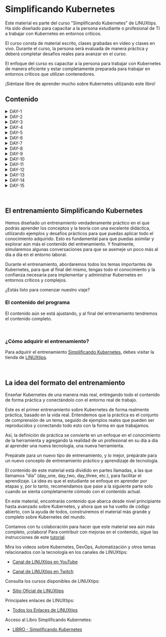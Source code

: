 # Simplificando Kubernetes

Este material es parte del curso "Simplificando Kubernetes" de LINUXtips. Ha sido diseñado para capacitar a la persona estudiante o profesional de TI a trabajar con Kubernetes en entornos críticos.

El curso consta de material escrito, clases grabadas en vídeo y clases en vivo. Durante el curso, la persona será evaluada de manera práctica y deberá completar desafíos reales para avanzar en el curso.

El enfoque del curso es capacitar a la persona para trabajar con Kubernetes de manera eficiente y estar completamente preparada para trabajar en entornos críticos que utilizan contenedores.

¡Siéntase libre de aprender mucho sobre Kubernetes utilizando este libro!

## Contenido

<details>
<summary>DAY-1</summary>

- [Simplificando Kubernetes](day-1/README.md#simplificando-kubernetes)
  - [Día 1](day-1/README.md##día-1)
    - [Contenido del Día 1](day-1/README.md#contenido-del-día-1)
    - [¿Qué vamos a ver hoy?](day-1/README.md#qué-vamos-a-ver-hoy)
    - [Início de la clase Día 1](day-1/README.md#início-de-la-clase-día-1)
    - [¿Cual distribución GNU/Linux debo utilizar?](day-1/README.md#cual-distribución-gnulinux-debo-utilizar)
    - [Algunos sitios web que debemos visitar](day-1/README.md#algunos-sitios-web-que-debemos-visitar)
    - [El Container Engine](day-1/README.md#el-container-engine)
      - [OCI - Open Container Initiative](day-1/README.md#oci---open-container-initiative)
      - [El Container Runtime](day-1/README.md#el-container-runtime)
    - [¿Qué es Kubernetes?](day-1/README.md#qué-es-kubernetes)
    - [Arquitectura de k8s](day-1/README.md#arquitectura-de-k8s)
    - [Puertos de los que debemos preocuparnos](day-1/README.md#puertos-de-los-que-debemos-preocuparnos)
      - [CONTROL PLANE](day-1/README.md#control-plane)
    - [Conceptos clave de k8s](day-1/README.md#conceptos-clave-de-k8s)
    - [Instalación y personalización de Kubectl](day-1/README.md#instalación-y-personalización-de-kubectl)
      - [Instalación de Kubectl en GNU/Linux](day-1/README.md#instalación-de-kubectl-en-gnulinux)
      - [Instalación de Kubectl en macOS](day-1/README.md#instalación-de-kubectl-en-macos)
      - [Instalación de Kubectl en Windows](day-1/README.md#instalación-de-kubectl-en-windows)
    - [Personalización de kubectl](day-1/README.md#personalización-de-kubectl)
      - [Auto-completado](day-1/README.md#auto-completado)
      - [Creando un alias para kubectl](day-1/README.md#creando-un-alias-para-kubectl)
    - [Creando un clúster Kubernetes](day-1/README.md#creando-un-clúster-kubernetes)
    - [Creando el clúster en tu máquina local](day-1/README.md#creando-el-clúster-en-tu-máquina-local)
      - [Minikube](day-1/README.md#minikube)
        - [Requisitos básicos](day-1/README.md#requisitos-básicos)
        - [Instalación de Minikube en GNU/Linux](day-1/README.md#instalación-de-minikube-en-gnulinux)
        - [Instalación de Minikube en MacOS](day-1/README.md#instalación-de-minikube-en-macos)
        - [Instalación de Minikube en Microsoft Windows](day-1/README.md#instalación-de-minikube-en-microsoft-windows)
        - [Iniciando, deteniendo y eliminando Minikube](day-1/README.md#iniciando-deteniendo-y-eliminando-minikube)
        - [Bien, ¿cómo puedo saber si todo está funcionando correctamente?](day-1/README.md#bien-cómo-puedo-saber-si-todo-está-funcionando-correctamente)
        - [Ver detalles sobre el clúster](day-1/README.md#ver-detalles-sobre-el-clúster)
        - [Descubriendo la dirección de Minikube](day-1/README.md#descubriendo-la-dirección-de-minikube)
        - [Accediendo a la máquina de Minikube a través de SSH](day-1/README.md#accediendo-a-la-máquina-de-minikube-a-través-de-ssh)
        - [Panel de control de Minikube](day-1/README.md#panel-de-control-de-minikube)
        - [Logs de Minikube](day-1/README.md#logs-de-minikube)
        - [Eliminar el clúster](day-1/README.md#eliminar-el-clúster)
      - [Kind](day-1/README.md#kind)
        - [Instalación en GNU/Linux](day-1/README.md#instalación-en-gnulinux)
        - [Instalación en MacOS](day-1/README.md#instalación-en-macos)
        - [Instalación en Windows](day-1/README.md#instalación-en-windows)
          - [Instalación en Windows via Chocolatey](day-1/README.md#instalación-en-windows-via-chocolatey)
        - [Creando un clúster con Kind](day-1/README.md#creando-un-clúster-con-kind)
        - [Creando un clúster con múltiples nodos locales usando Kind](day-1/README.md#creando-un-clúster-con-múltiples-nodos-locales-usando-kind)
    - [Primeros pasos en k8s](day-1/README.md#primeros-pasos-en-k8s)
      - [Verificación de namespaces y pods](day-1/README.md#verificación-de-namespaces-y-pods)
        - [Ejecutando nuestro primer pod en k8s](day-1/README.md#ejecutando-nuestro-primer-pod-en-k8s)
        - [Ejecutando nuestro primer pod en k8s](day-1/README.md#ejecutando-nuestro-primer-pod-en-k8s-1)
      - [Exponiendo el pod y creando un Service](day-1/README.md#exponiendo-el-pod-y-creando-un-service)
      - [Limpiando todo y yendo a casa](day-1/README.md#limpiando-todo-y-yendo-a-casa)

</details>

<details>
<summary>DAY-2</summary>

- [Simplificando Kubernetes](day-2/README.md#simplificando-kubernetes)
  - [Día 2](day-2/README.md#día-2)
    - [Contenido del Día 2](day-2/README.md#contenido-del-día-2)
    - [Ínicio de la clase Día 2](day-2/README.md#ínicio-de-la-clase-día-2)
    - [¿Qué vamos a ver hoy?](day-2/README.md#qué-vamos-a-ver-hoy)
    - [¿Qué es un Pod?](day-2/README.md#qué-es-un-pod)
      - [Creando un Pod](day-2/README.md#creando-un-pod)
      - [Visualización de detalles sobre los Pods](day-2/README.md#visualización-de-detalles-sobre-los-pods)
      - [Eliminando un Pod](day-2/README.md#eliminando-un-pod)
      - [Creando un Pod mediante un archivo YAML](day-2/README.md#creando-un-pod-mediante-un-archivo-yaml)
      - [Visualizando los registros (logs) del Pod](day-2/README.md#visualizando-los-registros-logs-del-pod)
      - [Creando un Pod con múltiples contenedores](day-2/README.md#creando-un-pod-con-múltiples-contenedores)
    - [Los comandos `attach` y `exec`](day-2/README.md#los-comandos-attach-y-exec)
    - [Creando un contenedor con límites de memoria y CPU](day-2/README.md#creando-un-contenedor-con-límites-de-memoria-y-cpu)
    - [Agregando un volumen EmptyDir al Pod](day-2/README.md#agregando-un-volumen-emptydir-al-pod)

</details>

<details>
<summary>DAY-3</summary>

- [Simplificando Kubernetes](day-3/README.md#simplificando-kubernetes)
  - [Día 3](day-3/README.md#día-3)
    - [Contenido del Día 3](day-3/README.md#contenido-del-día-3)
    - [Inicio de la Lección del Día 3](day-3/README.md#inicio-de-la-lección-del-día-3)
    - [¿Qué veremos hoy?](day-3/README.md#qué-veremos-hoy)
    - [¿Qué es un Deployment?](day-3/README.md#qué-es-un-deployment)
      - [Cómo crear un Deployment](day-3/README.md#cómo-crear-un-deployment)
      - [¿Qué significa cada parte del archivo?](day-3/README.md#qué-significa-cada-parte-del-archivo)
      - [¿Cómo aplicar el Deployment?](day-3/README.md#cómo-aplicar-el-deployment)
      - [¿Cómo verificar si el Deployment se ha creado?](day-3/README.md#cómo-verificar-si-el-deployment-se-ha-creado)
      - [¿Cómo verificar los Pods que el Deployment está gestionando?](day-3/README.md#cómo-verificar-los-pods-que-el-deployment-está-gestionando)
      - [Cómo verificar el ReplicaSet que el Deployment está gestionando?](day-3/README.md#cómo-verificar-el-replicaset-que-el-deployment-está-gestionando)
      - [Cómo verificar los detalles del Deployment?](day-3/README.md#cómo-verificar-los-detalles-del-deployment)
      - [Cómo actualizar el Deployment?](day-3/README.md#cómo-actualizar-el-deployment)
      - [¿Cuál es la estrategia de actualización predeterminada del Deployment?](day-3/README.md#cuál-es-la-estrategia-de-actualización-predeterminada-del-deployment)
      - [Estrategias de actualización del Deployment](day-3/README.md#estrategias-de-actualización-del-deployment)
        - [Estrategia RollingUpdate (Actualización gradual)](day-3/README.md#estrategia-rollingupdate-actualización-gradual)
        - [Estrategia Recreate](day-3/README.md#estrategia-recreate)
      - [Realizando un rollback de una actualización](day-3/README.md#realizando-un-rollback-de-una-actualización)
      - [Eliminando un Deployment](day-3/README.md#eliminando-un-deployment)
      - [Conclusión](day-3/README.md#conclusión)

</details>

<details>
<summary>DAY-4</summary>

- [Simplificando Kubernetes](day-4/README.md#simplificando-kubernetes)
  - [Día 4](day-4/README.md#día-4)
  - [Contenido del Día 4](day-4/README.md#contenido-del-día-4)
  - [Inicio de la Lección del Día 4](day-4/README.md#inicio-de-la-lección-del-día-4)
    - [¿Qué veremos hoy?](day-4/README.md#qué-veremos-hoy)
    - [ReplicaSet](day-4/README.md#replicaset)
      - [El Deployment y el ReplicaSet](day-4/README.md#el-deployment-y-el-replicaset)
      - [Creando un ReplicaSet](day-4/README.md#creando-un-replicaset)
      - [Desactivando el ReplicaSet](day-4/README.md#desactivando-el-replicaset)
    - [El DaemonSet](day-4/README.md#el-daemonset)
      - [Creando un DaemonSet](day-4/README.md#creando-un-daemonset)
      - [Creación de un DaemonSet utilizando el comando kubectl create](day-4/README.md#creación-de-un-daemonset-utilizando-el-comando-kubectl-create)
      - [Añadiendo un nodo al clúster](day-4/README.md#añadiendo-un-nodo-al-clúster)
      - [Eliminando un DaemonSet](day-4/README.md#eliminando-un-daemonset)
    - [Las sondas de Kubernetes](day-4/README.md#las-sondas-de-kubernetes)
      - [¿Qué son las sondas?](day-4/README.md#qué-son-las-sondas)
      - [Sonda de Integridad (Liveness Probe)](day-4/README.md#sonda-de-integridad-liveness-probe)
      - [Sonda de preparación (Readiness Probe)](day-4/README.md#sonda-de-preparación-readiness-probe)
      - [Sonda de Inicio](day-4/README.md#sonda-de-inicio)
    - [Ejemplo con todas las sondas](day-4/README.md#ejemplo-con-todas-las-sondas)
    - [Tu tarea](day-4/README.md#tu-tarea)
    - [Final del Día 4](day-4/README.md#final-del-día-4)
  
</details>

<details>
<summary>DAY-5</summary>

- [Simplificando Kubernetes - Expert Mode](day-5/README.md#simplificando-kubernetes---expert-mode)
  - [Día 5](day-5/README.md#día-5)
  - [Contenido del Día 5](day-5/README.md#contenido-del-día-5)
  - [Inicio de la Lección del Día 5](day-5/README.md#inicio-de-la-lección-del-día-5)
    - [¿Qué veremos hoy?](day-5/README.md#qué-veremos-hoy)
    - [Instalación de un cluster Kubernetes](day-5/README.md#instalación-de-un-cluster-kubernetes)
      - [¿Qué es un clúster de Kubernetes?](day-5/README.md#qué-es-un-clúster-de-kubernetes)
    - [Formas de instalar Kubernetes](day-5/README.md#formas-de-instalar-kubernetes)
    - [Creando un clúster Kubernetes con kubeadm](day-5/README.md#creando-un-clúster-kubernetes-con-kubeadm)
      - [Instalación de kubeadm](day-5/README.md#instalación-de-kubeadm)
      - [Deshabilitar el uso de swap en el sistema](day-5/README.md#deshabilitar-el-uso-de-swap-en-el-sistema)
      - [Cargar los módulos del kernel](day-5/README.md#cargar-los-módulos-del-kernel)
        - [Configurando parámetros del sistema](day-5/README.md#configurando-parámetros-del-sistema)
        - [Instalando los paquetes de Kubernetes](day-5/README.md#instalando-los-paquetes-de-kubernetes)
        - [Instalando containerd](day-5/README.md#instalando-containerd)
        - [Configurando containerd](day-5/README.md#configurando-containerd)
        - [Habilitando el servicio kubelet](day-5/README.md#habilitando-el-servicio-kubelet)
        - [Configurando los puertos](day-5/README.md#configurando-los-puertos)
        - [Inicializando el clúster](day-5/README.md#inicializando-el-clúster)
        - [Comprendiendo el archivo admin.conf](day-5/README.md#comprendiendo-el-archivo-adminconf)
          - [Clusters](day-5/README.md#clusters)
          - [Contextos](day-5/README.md#contextos)
          - [Contexto actual](day-5/README.md#contexto-actual)
          - [Preferencias](day-5/README.md#preferencias)
          - [Usuarios](day-5/README.md#usuarios)
        - [Agregando los demás nodos al clúster](day-5/README.md#agregando-los-demás-nodos-al-clúster)
        - [Instalando Weave Net](day-5/README.md#instalando-weave-net)
        - [¿Qué es CNI?](day-5/README.md#qué-es-cni)
      - [Visualizando detalles de los nodos](day-5/README.md#visualizando-detalles-de-los-nodos)
    - [Tu tarea](day-5/README.md#tu-tarea)
  - [Final del Día 5](day-5/README.md#final-del-día-5)

</details>

<details>
<summary>DAY-6</summary>

- [Simplificando Kubernetes](day-6/README.md#simplificando-kubernetes)
  - [Día 6](day-6/README.md#día-6)
  - [Contenido del Día 6](day-6/README.md#contenido-del-día-6)
  - [Inicio de la Lección del Día 6](day-6/README.md#inicio-de-la-lección-del-día-6)
    - [¿Qué veremos hoy?](day-6/README.md#qué-veremos-hoy)
      - [¿Qué son los volúmenes?](day-6/README.md#qué-son-los-volúmenes)
        - [EmpytDir](day-6/README.md#empytdir)
        - [Clase de Almacenamiento (Storage Class)](day-6/README.md#clase-de-almacenamiento-storage-class)
        - [PV - Persistent Volume](day-6/README.md#pv---persistent-volume)
        - [PVC - Persistent Volume Claim](day-6/README.md#pvc---persistent-volume-claim)
    - [Tu tarea](day-6/README.md#tu-tarea)

</details>

<details>
<summary>DAY-7</summary>

- [Simplificando Kubernetes](day-7/README.md#simplificando-kubernetes)
  - [Día 7](day-7/README.md#día-7)
  - [Contenido del Día 7](day-7/README.md#contenido-del-día-7)
  - [Inicio de la Lección del Día 7](day-7/README.md#inicio-de-la-lección-del-día-7)
    - [¿Qué veremos hoy?](day-7/README.md#qué-veremos-hoy)
      - [¿Qué es un StatefulSet?](day-7/README.md#qué-es-un-statefulset)
        - [¿Cuándo usar StatefulSets?](day-7/README.md#cuándo-usar-statefulsets)
        - [¿Y cómo funcionan?](day-7/README.md#y-cómo-funcionan)
        - [El StatefulSet y los volúmenes persistentes](day-7/README.md#el-statefulset-y-los-volúmenes-persistentes)
        - [El StatefulSet y el Headless Service](day-7/README.md#el-statefulset-y-el-headless-service)
        - [Creación de un StatefulSet](day-7/README.md#creación-de-un-statefulset)
        - [Eliminando un StatefulSet](day-7/README.md#eliminando-un-statefulset)
        - [Eliminando un Servicio Headless](day-7/README.md#eliminando-un-servicio-headless)
        - [Eliminando un PVC](day-7/README.md#eliminando-un-pvc)
      - [Servicios](day-7/README.md#servicios)
        - [Tipos de Servicios](day-7/README.md#tipos-de-servicios)
        - [Cómo funcionan los Servicios](day-7/README.md#cómo-funcionan-los-servicios)
        - [Los Servicios y los Endpoints](day-7/README.md#los-servicios-y-los-endpoints)
        - [Creando un Servicio](day-7/README.md#creando-un-servicio)
          - [ClusterIP](day-7/README.md#clusterip)
          - [NodePort](day-7/README.md#nodeport)
          - [LoadBalancer](day-7/README.md#loadbalancer)
          - [ExternalName](day-7/README.md#externalname)
        - [Verificando los Services](day-7/README.md#verificando-los-services)
        - [Verificando los Endpoints](day-7/README.md#verificando-los-endpoints)
        - [Eliminando un Service](day-7/README.md#eliminando-un-service)
    - [Tu tarea](day-7/README.md#tu-tarea)

</details>

<details>
<summary>DAY-8</summary>

- [Simplificando Kubernetes](day-8/#simplificando-kubernetes)
  - [Día 8](day-8/#día-8)
    - [Contenido del Día 8](day-8/#contenido-del-día-8)
    - [¿Qué veremos hoy?](day-8/#qué-veremos-hoy)
      - [¿Qué son los Secrets?](day-8/#qué-son-los-secrets)
        - [¿Cómo funcionan los Secrets?](day-8/#cómo-funcionan-los-secrets)
        - [Tipos de Secrets](day-8/#tipos-de-secrets)
        - [Antes de crear un Secret, el Base64](day-8/#antes-de-crear-un-secret-el-base64)
        - [Creando nuestro primer Secret](day-8/#creando-nuestro-primer-secret)
        - [Usando nuestro primer Secret](day-8/#usando-nuestro-primer-secret)
        - [Creando un Secreto para almacenar credenciales de Docker](day-8/#creando-un-secreto-para-almacenar-credenciales-de-docker)
        - [Creando un Secret TLS](day-8/#creando-un-secret-tls)
      - [ConfigMaps](day-8/#configmaps)
      - [Operador de Secretos Externos](day-8/#operador-de-secretos-externos)
        - [El Rol Destacado del ESO](day-8/#el-rol-destacado-del-eso)
        - [Conceptos Clave del Operador de Secretos Externos](day-8/#conceptos-clave-del-operador-de-secretos-externos)
        - [SecretStore](day-8/#secretstore)
        - [ExternalSecret](day-8/#externalsecret)
        - [ClusterSecretStore](day-8/#clustersecretstore)
        - [Control de Acceso y Seguridad](day-8/#control-de-acceso-y-seguridad)
      - [Configurando el External Secrets Operator](day-8/#configurando-el-external-secrets-operator)
        - [¿Qué es Vault?](day-8/#qué-es-vault)
        - [¿Por Qué Usar Vault?](day-8/#por-qué-usar-vault)
        - [Comandos Básicos de Vault](day-8/#comandos-básicos-de-vault)
        - [El Vault en el Contexto de Kubernetes](day-8/#el-vault-en-el-contexto-de-kubernetes)
        - [Instalación y Configuración de Vault en Kubernetes](day-8/#instalación-y-configuración-de-vault-en-kubernetes)
        - [Requisitos Previos](day-8/#requisitos-previos)
        - [Instalando y Configurando Vault con Helm](day-8/#instalando-y-configurando-vault-con-helm)
        - [Agregar el Repositorio del Operador de Secretos Externos a Helm](day-8/#agregar-el-repositorio-del-operador-de-secretos-externos-a-helm)
        - [Instalando el Operador de Secretos Externos](day-8/#instalando-el-operador-de-secretos-externos)
        - [Verificación de la Instalación de ESO](day-8/#verificación-de-la-instalación-de-eso)
        - [Creación de un Secreto en Kubernetes](day-8/#creación-de-un-secreto-en-kubernetes)
        - [Configuración del ClusterSecretStore](day-8/#configuración-del-clustersecretstore)
        - [Creación de un ExternalSecret](day-8/#creación-de-un-externalsecret)
  - [Final del Día 8](day-8/#final-del-día-8)

&nbsp;
</details>

<details>
<summary>DAY-9</summary>

- [Simplificando Kubernetes](day-9/#simplificando-kubernetes)
  - [DÍA 9](day-9/#día-9)
    - [¿Qué veremos hoy?](day-9/#qué-veremos-hoy)
    - [Contenido del Día 9](day-9/#contenido-del-día-9)
- [¿Qué es Ingress?](day-9/#qué-es-ingress)
- [Componentes de Ingress](day-9/#componentes-de-ingress)
  - [Componentes Clave](day-9/#componentes-clave)
    - [Ingress Controller](day-9/#ingress-controller)
    - [Ingress Resources](day-9/#ingress-resources)
    - [Anotaciones y Personalizaciones](day-9/#anotaciones-y-personalizaciones)
    - [Instalación del Nginx Ingress Controller](day-9/#instalación-del-nginx-ingress-controller)
      - [Instalación del Ingress Controller Nginx en Kind](day-9/#instalación-del-ingress-controller-nginx-en-kind)
        - [Creación del Clúster con Configuraciones Especiales](day-9/#creación-del-clúster-con-configuraciones-especiales)
        - [Instalación de un Ingress Controller](day-9/#instalación-de-un-ingress-controller)
    - [Instalación de Giropops-Senhas en el Cluster](day-9/#instalación-de-giropops-senhas-en-el-cluster)
    - [Creación de un Recurso de Ingress](day-9/#creación-de-un-recurso-de-ingress)
- [TBD (Por determinar)](day-9/#tbd-por-determinar)

&nbsp;
</details>

<details>
<summary>DAY-10</summary>
TO DO
</details>

<details>
<summary>DAY-11</summary>

- [Simplificando Kubernetes](day-11/#simplificando-kubernetes)
  - [Día 11](day-11/#día-11)
  - [Contenido del Día 11](day-11/#contenido-del-día-11)
    - [Comienzo de la lección del Día 11](day-11/#comienzo-de-la-lección-del-día-11)
      - [¿Qué veremos hoy?](day-11/#qué-veremos-hoy)
      - [Introducción al Escalador Automático de Pods Horizontales (HPA)](day-11/#introducción-al-escalador-automático-de-pods-horizontales-hpa)
      - [¿Cómo funciona el HPA?](day-11/#cómo-funciona-el-hpa)
  - [Introducción al Metrics Server](day-11/#introducción-al-metrics-server)
    - [¿Por qué es importante el Metrics Server para el HPA?](day-11/#por-qué-es-importante-el-metrics-server-para-el-hpa)
    - [Instalación del Metrics Server](day-11/#instalación-del-metrics-server)
      - [En Amazon EKS y la mayoría de los clústeres Kubernetes](day-11/#en-amazon-eks-y-la-mayoría-de-los-clústeres-kubernetes)
      - [En Minikube](day-11/#en-minikube)
      - [En KinD (Kubernetes in Docker)](day-11/#en-kind-kubernetes-in-docker)
      - [Verificando la Instalación del Metrics Server](day-11/#verificando-la-instalación-del-metrics-server)
      - [Obteniendo Métricas](day-11/#obteniendo-métricas)
    - [Creando un HPA](day-11/#creando-un-hpa)
    - [Ejemplos Prácticos con HPA](day-11/#ejemplos-prácticos-con-hpa)
      - [Escalado automático basado en el uso de CPU](day-11/#escalado-automático-basado-en-el-uso-de-cpu)
      - [Escalado automático basado en el uso de Memoria](day-11/#escalado-automático-basado-en-el-uso-de-memoria)
      - [Configuración Avanzada de HPA: Definición del Comportamiento de Escalado](day-11/#configuración-avanzada-de-hpa-definición-del-comportamiento-de-escalado)
      - [ContainerResource](day-11/#containerresource)
      - [Detalles del Algoritmo de Escalado](day-11/#detalles-del-algoritmo-de-escalado)
      - [Configuraciones Avanzadas y Uso Práctico](day-11/#configuraciones-avanzadas-y-uso-práctico)
      - [Integración del HPA con Prometheus para Métricas Personalizadas](day-11/#integración-del-hpa-con-prometheus-para-métricas-personalizadas)
    - [Tu Tarea](day-11/#tu-tarea)
    - [Fin del Día 11](day-11/#fin-del-día-11)

&nbsp;
</details>

<details>
<summary>DAY-12</summary>

- [Simplificando Kubernetes](day-12/#simplificando-kubernetes)
  - [Día 12: Dominando Taints y Tolerations](day-12/#día-12-dominando-taints-y-tolerations)
  - [Contenido del Día 12](day-12/#contenido-del-día-12)
    - [Introducción](day-12/#introducción)
    - [¿Qué son Taints y Tolerations?](day-12/#qué-son-taints-y-tolerations)
    - [¿Por qué usar Taints y Tolerations?](day-12/#por-qué-usar-taints-y-tolerations)
    - [Anatomía de un Taint](day-12/#anatomía-de-un-taint)
    - [Anatomía de una Tolerations](day-12/#anatomía-de-una-tolerations)
    - [Aplicación de Taints](day-12/#aplicación-de-taints)
    - [Configuración de Tolerations](day-12/#configuración-de-tolerations)
    - [Escenarios de Uso](day-12/#escenarios-de-uso)
      - [Aislamiento de Cargas de Trabajo](day-12/#aislamiento-de-cargas-de-trabajo)
      - [Nodos Especializados](day-12/#nodos-especializados)
      - [Toleration en un Pod que Requiere GPU:](day-12/#toleration-en-un-pod-que-requiere-gpu)
      - [Evacuación y Mantenimiento de Nodos](day-12/#evacuación-y-mantenimiento-de-nodos)
      - [Combinando Taints y Tolerations con Reglas de Afinidad](day-12/#combinando-taints-y-tolerations-con-reglas-de-afinidad)
    - [Ejemplos Prácticos](day-12/#ejemplos-prácticos)
      - [Ejemplo 1: Aislamiento de Cargas de Trabajo](day-12/#ejemplo-1-aislamiento-de-cargas-de-trabajo)
      - [Ejemplo 2: Utilización de Hardware Especializado](day-12/#ejemplo-2-utilización-de-hardware-especializado)
      - [Ejemplo 3: Mantenimiento de Nodos](day-12/#ejemplo-3-mantenimiento-de-nodos)
    - [Conclusión](day-12/#conclusión)
    - [Tareas del Día](day-12/#tareas-del-día)
  - [DÍA 12+1: Comprendiendo y Dominando los Selectores](day-12/#día-121-comprendiendo-y-dominando-los-selectores)
    - [Introducción 12+1](day-12/#introducción-121)
    - [¿Qué son los Selectors?](day-12/#qué-son-los-selectors)
    - [Tipos de Selectors](day-12/#tipos-de-selectors)
      - [Equality-based Selectors](day-12/#equality-based-selectors)
      - [Set-based Selectors](day-12/#set-based-selectors)
    - [Selectors en acción](day-12/#selectors-en-acción)
      - [En Services](day-12/#en-services)
      - [En ReplicaSets](day-12/#en-replicasets)
      - [En Jobs y CronJobs](day-12/#en-jobs-y-cronjobs)
    - [Selectores y Namespaces](day-12/#selectores-y-namespaces)
    - [Escenarios de uso](day-12/#escenarios-de-uso-1)
      - [Enrutamiento de tráfico](day-12/#enrutamiento-de-tráfico)
      - [Escalado horizontal](day-12/#escalado-horizontal)
      - [Desastre y recuperación](day-12/#desastre-y-recuperación)
    - [Consejos y trampas](day-12/#consejos-y-trampas)
    - [Ejemplos prácticos](day-12/#ejemplos-prácticos-1)
      - [Ejemplo 1: Selector en un Service](day-12/#ejemplo-1-selector-en-un-service)
      - [Ejemplo 2: Selector en un ReplicaSet](day-12/#ejemplo-2-selector-en-un-replicaset)
      - [Ejemplo 3: Selectors avanzados](day-12/#ejemplo-3-selectors-avanzados)
    - [Conclusión 12+1](day-12/#conclusión-121)

</details>

<details>
<summary>DAY-13</summary>

- [Simplificando Kubernetes](day-13/#simplificando-kubernetes)
  - [Día 13: Simplificando Kyverno y las Policies en Kubernetes](day-13/#día-13-simplificando-kyverno-y-las-policies-en-kubernetes)
  - [Contenido del Día 13](day-13/#contenido-del-día-13)
  - [¿Qué veremos hoy?](day-13/#qué-veremos-hoy)
  - [Comienzo del Día 13](day-13/#comienzo-del-día-13)
    - [Introducción a Kyverno](day-13/#introducción-a-kyverno)
    - [Instalación de Kyverno](day-13/#instalación-de-kyverno)
      - [Usando Helm](day-13/#usando-helm)
    - [Verificación de la Instalación](day-13/#verificación-de-la-instalación)
    - [Creación de nuestra primera política](day-13/#creación-de-nuestra-primera-política)
      - [Ejemplo de Política: Agregar Etiqueta al Namespace](day-13/#ejemplo-de-política-agregar-etiqueta-al-namespace)
        - [Detalles de la Política: Agregar Etiqueta al Namespace](day-13/#detalles-de-la-política-agregar-etiqueta-al-namespace)
        - [Archivo de Política: `add-label-namespace.yaml`](day-13/#archivo-de-política-add-label-namespaceyaml)
        - [Uso de la Política: Agregar Etiqueta al Namespace](day-13/#uso-de-la-política-agregar-etiqueta-al-namespace)
      - [Ejemplo de Política: Prohibir Usuario Root](day-13/#ejemplo-de-política-prohibir-usuario-root)
        - [Detalles de la Política: Prohibir Usuario Root](day-13/#detalles-de-la-política-prohibir-usuario-root)
        - [Archivo de la Política: `disallow-root-user.yaml`](day-13/#archivo-de-la-política-disallow-root-useryaml)
        - [Implementación y Efecto](day-13/#implementación-y-efecto)
      - [Ejemplo de Política: Generar ConfigMap para Namespace](day-13/#ejemplo-de-política-generar-configmap-para-namespace)
        - [Detalles de la Política: Generar ConfigMap para Namespace](day-13/#detalles-de-la-política-generar-configmap-para-namespace)
        - [Archivo de Política: `generar-configmap-para-namespace.yaml`](day-13/#archivo-de-política-generar-configmap-para-namespaceyaml)
        - [Implementación y Utilidad](day-13/#implementación-y-utilidad)
      - [Ejemplo de Política: Permitir Solo Repositorios de Confianza](day-13/#ejemplo-de-política-permitir-solo-repositorios-de-confianza)
        - [Detalles de la Política: Permitir Solo Repositorios de Confianza](day-13/#detalles-de-la-política-permitir-solo-repositorios-de-confianza)
        - [Archivo de Política: `repositorio-permitido.yaml`](day-13/#archivo-de-política-repositorio-permitidoyaml)
        - [Implementación e Impacto](day-13/#implementación-e-impacto)
        - [Ejemplo de Política: Require Probes](day-13/#ejemplo-de-política-require-probes)
        - [Detalles de la Política: Require Probes](day-13/#detalles-de-la-política-require-probes)
        - [Archivo de Política: `require-probes.yaml`](day-13/#archivo-de-política-require-probesyaml)
        - [Implementación e Impacto: Require Probes](day-13/#implementación-e-impacto-require-probes)
      - [Ejemplo de Política: Uso del Exclude](day-13/#ejemplo-de-política-uso-del-exclude)
        - [Detalles de la Política: Uso del Exclude](day-13/#detalles-de-la-política-uso-del-exclude)
        - [Archivo de Política](day-13/#archivo-de-política)
        - [Implementación y Efectos: Uso del Exclude](day-13/#implementación-y-efectos-uso-del-exclude)
    - [Conclusión](day-13/#conclusión)
      - [Puntos Clave Aprendidos](day-13/#puntos-clave-aprendidos)

</details>

<details>
<summary>DAY-14</summary>

- [Simplificando Kubernetes](day-14/#simplificando-kubernetes)
  - [Día 14: Network Policies no Kubernetes](day-14/#día-14-network-policies-no-kubernetes)
  - [Contenido del Día 14](day-14/#contenido-del-día-14)
  - [Lo que veremos hoy](day-14/#lo-que-veremos-hoy)
    - [¿Qué son las Network Policies?](day-14/#qué-son-las-network-policies)
      - [¿Para qué sirven las Network Policies?](day-14/#para-qué-sirven-las-network-policies)
      - [Conceptos Fundamentales: Ingress y Egress](day-14/#conceptos-fundamentales-ingress-y-egress)
      - [¿Cómo funcionan las Network Policies?](day-14/#cómo-funcionan-las-network-policies)
      - [Aún no es estándar](day-14/#aún-no-es-estándar)
      - [Creación de un clúster EKS con Network Policies](day-14/#creación-de-un-clúster-eks-con-network-policies)
      - [Instalación de EKSCTL](day-14/#instalación-de-eksctl)
      - [Instalación de AWS CLI](day-14/#instalación-de-aws-cli)
        - [Creación del Cluster EKS](day-14/#creación-del-cluster-eks)
        - [Instalando el complemento AWS VPC CNI](day-14/#instalando-el-complemento-aws-vpc-cni)
        - [Habilitación de Network Policy en las Configuraciones Avanzadas del CNI](day-14/#habilitación-de-network-policy-en-las-configuraciones-avanzadas-del-cni)
      - [Instalación del Controlador de Ingress Nginx](day-14/#instalación-del-controlador-de-ingress-nginx)
    - [Instalando un Controlador de Ingress Nginx](day-14/#instalando-un-controlador-de-ingress-nginx)
      - [Nuestra Aplicación de Ejemplo](day-14/#nuestra-aplicación-de-ejemplo)
    - [Creación de Reglas de Política de Red](day-14/#creación-de-reglas-de-política-de-red)
      - [Ingress](day-14/#ingress)
      - [Egress](day-14/#egress)

</details>

<details>
<summary>DAY-15</summary>

- [Simplificando Kubernetes](day-15/#simplificando-kubernetes)
  - [Día 15: Descomplicando RBAC e controle de acesso no Kubernetes](day-15/#día-15-descomplicando-rbac-e-controle-de-acesso-no-kubernetes)
  - [Contenido del Día 15](day-15/#contenido-del-día-15)
- [¿Qué vamos a aprender hoy?](day-15/#qué-vamos-a-aprender-hoy)
- [RBAC](day-15/#rbac)
  - [¿Qué es RBAC?](day-15/#qué-es-rbac)
    - [Primer ejemplo de RBAC](day-15/#primer-ejemplo-de-rbac)
      - [Creación de un Usuario para Acceso al clúster](day-15/#creación-de-un-usuario-para-acceso-al-clúster)
      - [Creando un Rol para nuestro usuario](day-15/#creando-un-rol-para-nuestro-usuario)
      - [apiGroups](day-15/#apigroups)
      - [Verbos](day-15/#verbos)
      - [Agregando el certificado del usuario al kubeconfig](day-15/#agregando-el-certificado-del-usuario-al-kubeconfig)
      - [Accediendo al clúster con el nuevo usuario](day-15/#accediendo-al-clúster-con-el-nuevo-usuario)

</details>

&nbsp;

## El entrenamiento Simplificando Kubernetes

Hemos diseñado un entrenamiento verdaderamente práctico en el que podrás aprender los conceptos y la teoría con una excelente didáctica, utilizando ejemplos y desafíos prácticos para que puedas aplicar todo el conocimiento adquirido. Esto es fundamental para que puedas asimilar y explorar aún más el contenido del entrenamiento.
Y finalmente, simularemos algunas conversaciones para que se asemeje un poco más al día a día en el entorno laboral.

Durante el entrenamiento, abordaremos todos los temas importantes de Kubernetes, para que al final del mismo, tengas todo el conocimiento y la confianza necesaria para implementar y administrar Kubernetes en entornos críticos y complejos.

¿Estás listo para comenzar nuestro viaje?
&nbsp;

### El contenido del programa

El contenido aún se está ajustando, y al final del entrenamiento tendremos el contenido completo.

&nbsp;

### ¿Cómo adquirir el entrenamiento?

Para adquirir el entrenamiento [Simplificando Kubernetes](https://www.linuxtips.io/), debes visitar la tienda de [LINUXtips](https://www.linuxtips.io/).

&nbsp;

## La idea del formato del entrenamiento

Enseñar Kubernetes de una manera más real, entregando todo el contenido de forma práctica y conectándolo con el entorno real de trabajo.

Este es el primer entrenamiento sobre Kubernetes de forma realmente práctica, basado en la vida real. Entendemos que la práctica es el conjunto de comprensión de un tema, seguido de ejemplos reales que pueden ser reproducidos y conectando todo esto con la forma en que trabajamos.

Así, la definición de práctica se convierte en un enfoque en el conocimiento de la herramienta y agregando la realidad de un profesional en su día a día al aprender una nueva tecnología, una nueva herramienta.

Prepárate para un nuevo tipo de entrenamiento, y lo mejor, prepárate para un nuevo concepto de entrenamiento práctico y aprendizaje de tecnología.
&nbsp;

El contenido de este material está dividido en partes llamadas, a las que llamamos "día" (day_one, day_two, day_three, etc.), para facilitar el aprendizaje. La idea es que el estudiante se enfoque en aprender por etapas y, por lo tanto, recomendamos que pase a la siguiente parte solo cuando se sienta completamente cómodo con el contenido actual.

En este material, encontrarás contenido que abarca desde nivel principiante hasta avanzado sobre Kubernetes, y ahora que se ha vuelto de código abierto, con la ayuda de todos, construiremos el material más grande y completo sobre Kubernetes del mundo.

Contamos con tu colaboración para hacer que este material sea aún más completo, ¡colabora! Para contribuir con mejoras en el contenido, sigue las instrucciones de este [tutorial](CONTRIBUTING.md).

Mira los videos sobre Kubernetes, DevOps, Automatización y otros temas relacionados con la tecnología en los canales de LINUXtips:

- [Canal de LINUXtips en YouTube](https://www.youtube.com/LINUXtips)

- [Canal de LINUXtips en Twitch](https://www.twitch.com/LINUXtips)

Consulta los cursos disponibles de LINUXtips:

- [Sitio Oficial de LINUXtips](https://linuxtips.io/)

Principales enlaces de LINUXtips:

- [Todos los Enlaces de LINUXtips](https://linktr.ee/LINUXtips)

Acceso al Libro Simplificando Kubernetes:

- [LIBRO - Simplificando Kubernetes](SUMMARY.md)
